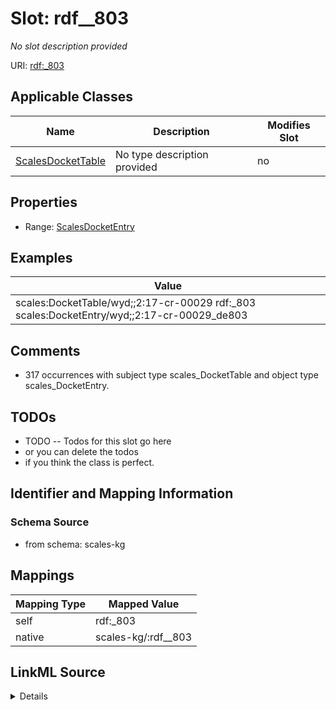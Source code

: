 

# Slot: rdf__803


_No slot description provided_





URI: [rdf:_803](http://www.w3.org/1999/02/22-rdf-syntax-ns#_803)



<!-- no inheritance hierarchy -->





## Applicable Classes

| Name | Description | Modifies Slot |
| --- | --- | --- |
| [ScalesDocketTable](../classes/ScalesDocketTable.md) | No type description provided |  no  |







## Properties

* Range: [ScalesDocketEntry](../classes/ScalesDocketEntry.md)






## Examples

| Value |
| --- |
| scales:DocketTable/wyd;;2:17-cr-00029 rdf:_803 scales:DocketEntry/wyd;;2:17-cr-00029_de803 |

## Comments

* 317 occurrences with subject type scales_DocketTable and object type scales_DocketEntry.

## TODOs

* TODO -- Todos for this slot go here
* or you can delete the todos
* if you think the class is perfect.

## Identifier and Mapping Information







### Schema Source


* from schema: scales-kg




## Mappings

| Mapping Type | Mapped Value |
| ---  | ---  |
| self | rdf:_803 |
| native | scales-kg/:rdf__803 |




## LinkML Source

<details>
```yaml
name: rdf__803
description: No slot description provided
todos:
- TODO -- Todos for this slot go here
- or you can delete the todos
- if you think the class is perfect.
comments:
- 317 occurrences with subject type scales_DocketTable and object type scales_DocketEntry.
examples:
- value: scales:DocketTable/wyd;;2:17-cr-00029 rdf:_803 scales:DocketEntry/wyd;;2:17-cr-00029_de803
from_schema: scales-kg
rank: 1000
slot_uri: rdf:_803
alias: rdf__803
domain_of:
- scales_DocketTable
range: scales_DocketEntry

```
</details>
